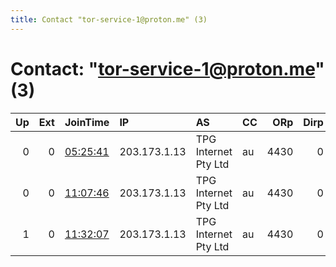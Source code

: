 ```yaml
---
title: Contact "tor-service-1@proton.me" (3)
---
```


# Contact: "tor-service-1@proton.me" (3)

|   Up |   Ext | JoinTime                                                                                              | IP           | AS                   | CC   |   ORp |   Dirp | OS    | Version   | Nickname   |   eFamMembers |
|-----:|------:|:------------------------------------------------------------------------------------------------------|:-------------|:---------------------|:-----|------:|-------:|:------|:----------|:-----------|--------------:|
|    0 |     0 | [05:25:41](https://nusenu.github.io/OrNetStats/w/relay/6D4BA691808DD56DCDAF3AA02340E861610AA8E6.html) | 203.173.1.13 | TPG Internet Pty Ltd | au   |  4430 |      0 | Linux | 0.4.7.13  | torservice |             1 |
|    0 |     0 | [11:07:46](https://nusenu.github.io/OrNetStats/w/relay/64A3EC7AB6CF4078A3DD0C7473BE962BCC35F2FB.html) | 203.173.1.13 | TPG Internet Pty Ltd | au   |  4430 |      0 | Linux | 0.4.7.13  | torservice |             1 |
|    1 |     0 | [11:32:07](https://nusenu.github.io/OrNetStats/w/relay/22B575E527093C1064BE9C70A671A2766E22B04B.html) | 203.173.1.13 | TPG Internet Pty Ltd | au   |  4430 |      0 | Linux | 0.4.7.13  | torservice |             1 |
